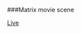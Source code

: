 ###Matrix movie scene


[Live](http://htmlpreview.github.io/?https://github.com/PratikSavla/p5js-webapps/blob/master/matrix/index.html)
